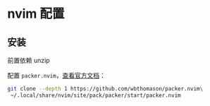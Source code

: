 # nvim 配置

## 安装

前置依赖
unzip

配置 `packer.nvim`，[查看官方文档](https://github.com/wbthomason/packer.nvim#quickstart)：

```bash
git clone --depth 1 https://github.com/wbthomason/packer.nvim\
 ~/.local/share/nvim/site/pack/packer/start/packer.nvim
```
